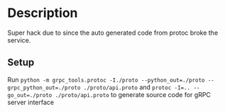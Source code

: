 # Description
Super hack due to since the auto generated code from protoc broke the service.
## Setup
Run
`python -m grpc_tools.protoc -I./proto --python_out=./proto --grpc_python_out=./proto ./proto/api.proto`
and
`protoc -I=.. --go_out=./proto ./proto/api.proto`
to generate source code for gRPC server interface
